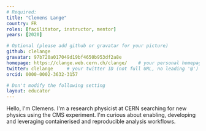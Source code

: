 ```yaml
---
# Required:
title: "Clemens Lange"
country: FR
roles: [facilitator, instructor, mentor]
years: [2020]

# Optional (please add github or gravatar for your picture)
github: clelange
gravatar: 97b720a017049d19bf4650b953df2a8e
homepage: https://clange.web.cern.ch/clange/    # your personal homepage (full url)
twitter: clelange     # your twitter ID (not full URL, no leading '@')
orcid: 0000-0002-3632-3157

# Don't modify the following setting
layout: educator
---
```


Hello, I'm Clemens. I'm a research physicist at CERN searching for new physics using the CMS experiment. I'm curious about enabling, developing and leveraging containerised and reproducible analysis workflows.
